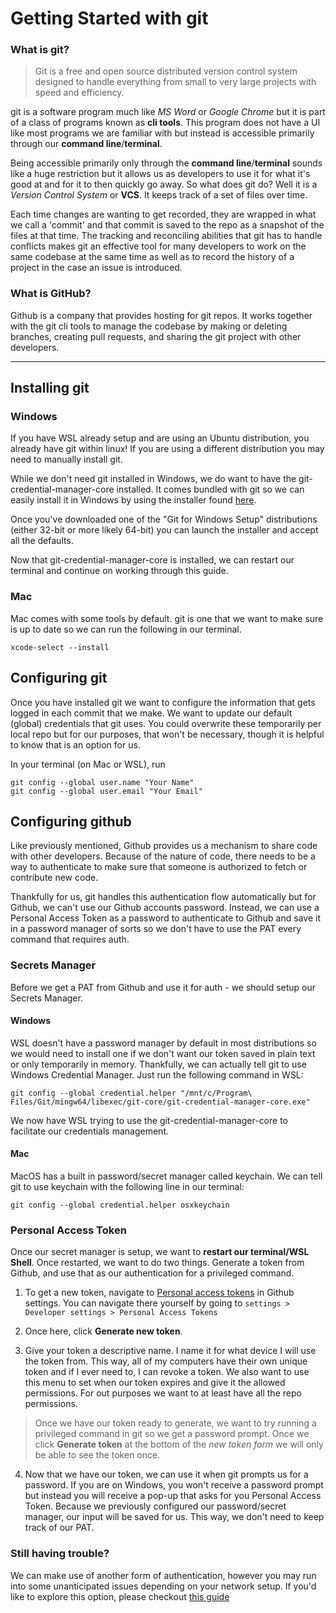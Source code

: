 # Getting Started with git
### What is git?

> Git is a free and open source distributed version control system designed to handle everything from small to very large projects with speed and efficiency.

git is a software program much like *MS Word* or *Google Chrome* but it is part of a class of programs known as **cli tools**. This program does not have a UI like most programs we are familiar with but instead is accessible primarily through our **command line**/**terminal**.

Being accessible primarily only through the **command line**/**terminal** sounds like a huge restriction but it allows us as developers to use it for what it's good at and for it to then quickly go away. So what does git do? Well it is a *Version Control System* or **VCS**. It keeps track of a set of files over time.

Each time changes are wanting to get recorded, they are wrapped in what we call a 'commit' and that commit is saved to the repo as a snapshot of the files at that time. The tracking and reconciling abilities that git has to handle conflicts makes git an effective tool for many developers to work on the same codebase at the same time as well as to record the history of a project in the case an issue is introduced.

### What is GitHub?
Github is a company that provides hosting for git repos. It works together with the git cli tools to manage the codebase by making or deleting branches, creating pull requests, and sharing the git project with other developers.

---

## Installing git
### Windows
If you have WSL already setup and are using an Ubuntu distribution, you already have git within linux! If you are using a different distribution you may need to manually install git.

While we don't need git installed in Windows, we do want to have the git-credential-manager-core installed. It comes bundled with git so we can easily install it in Windows by using the installer found [here](https://git-scm.com/download/win).

Once you've downloaded one of the "Git for Windows Setup" distributions (either 32-bit or more likely 64-bit) you can launch the installer and accept all the defaults.

Now that git-credential-manager-core is installed, we can restart our terminal and continue on working through this guide.

### Mac
Mac comes with some tools by default. git is one that we want to make sure is up to date so we can run the following in our terminal.
```shell
xcode-select --install
```

## Configuring git
Once you have installed git we want to configure the information that gets logged in each commit that we make. We want to update our default (global) credentials that git uses. You could overwrite these temporarily per local repo but for our purposes, that won't be necessary, though it is helpful to know that is an option for us.

In your terminal (on Mac or WSL), run

```shell
git config --global user.name "Your Name"
git config --global user.email "Your Email"
```

## Configuring github
Like previously mentioned, Github provides us a mechanism to share code with other developers. Because of the nature of code, there needs to be a way to authenticate to make sure that someone is authorized to fetch or contribute new code.

Thankfully for us, git handles this authentication flow automatically but for Github, we can't use our Github accounts password. Instead, we can use a Personal Access Token as a password to authenticate to Github and save it in a password manager of sorts so we don't have to use the PAT every command that requires auth.

### Secrets Manager
Before we get a PAT from Github and use it for auth - we should setup our Secrets Manager.

#### Windows
WSL doesn't have a password manager by default in most distributions so we would need to install one if we don't want our token saved in plain text or only temporarily in memory. Thankfully, we can actually tell git to use Windows Credential Manager. Just run the following command in WSL:
```shell
git config --global credential.helper "/mnt/c/Program\ Files/Git/mingw64/libexec/git-core/git-credential-manager-core.exe"
```

We now have WSL trying to use the git-credential-manager-core to facilitate our credentials management.

#### Mac
MacOS has a built in password/secret manager called keychain. We can tell git to use keychain with the following line in our terminal:

```shell
git config --global credential.helper osxkeychain
```

### Personal Access Token
Once our secret manager is setup, we want to **restart our terminal/WSL Shell**. Once restarted, we want to do two things. Generate a token from Github, and use that as our authentication for a privileged command.

1. To get a new token, navigate to [Personal access tokens](https://github.com/settings/tokens) in Github settings. You can navigate there yourself by going to `settings > Developer settings > Personal Access Tokens`

2. Once here, click **Generate new token**.

3. Give your token a descriptive name. I name it for what device I will use the token from. This way, all of my computers have their own unique token and if I ever need to, I can revoke a token. We also want to use this menu to set when our token expires and give it the allowed permissions. For out purposes we want to at least have all the repo permissions.

> Once we have our token ready to generate, we want to try running a privileged command in git so we get a password prompt. Once we click **Generate token** at the bottom of the *new token form* we will only be able to see the token once.

4. Now that we have our token, we can use it when git prompts us for a password. If you are on Windows, you won't receive a password prompt but instead you will receive a pop-up that asks for you Personal Access Token. Because we previously configured our password/secret manager, our input will be saved for us. This way, we don't need to keep track of our PAT.

### Still having trouble?
We can make use of another form of authentication, however you may run into some unanticipated issues depending on your network setup. If you'd like to explore this option, please checkout [this guide](https://hackmd.io/cZQaolzKS0iEK9bkJYSWgA)
